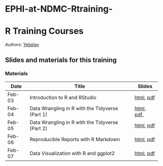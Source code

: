 # EPHI-at-NDMC-Rtraining-

# R Training Courses

*Authors:* [Yebelay](https://github.com/Yebelay) 

## Slides and materials for this training

### Materials

Date | Title | Slides
---|---|---
Feb-03 | Introduction to R and RStudio | [html](https://yebelay.rbind.io/static/slides/ephi_day1/day%201.html), [pdf]()
Feb-04 | Data Wrangling in R with the Tidyverse (Part 1) | [html](https://github.com/Yebelay/RTraining_EPHI/blob/main/02%20data_manipulation/data_wrangling.html), [pdf](), 
Feb-05 | Data Wrangling in R with the Tidyverse (Part 2) | [html](), [pdf]()
Feb-06 | Reproducible Reports with R Markdown | [html](), [pdf]()
Feb-07 | Data Visualization with R and ggplot2 | [html](), [pdf]()
